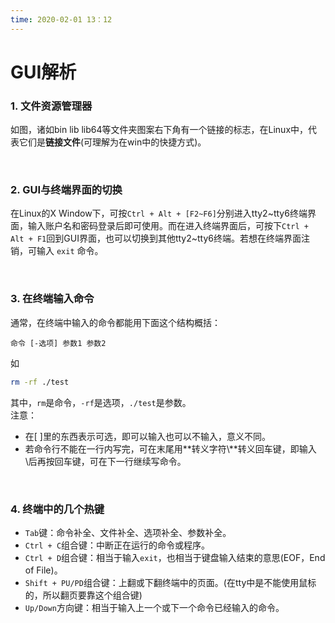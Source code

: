 ```yaml
---
time: 2020-02-01 13：12
---
```


# GUI解析

### 1. 文件资源管理器
[](./2020-02-01-【Linux】1.GUI解析-1.png)
如图，诸如bin lib lib64等文件夹图案右下角有一个链接的标志，在Linux中，代表它们是**链接文件**(可理解为在win中的快捷方式)。

</br>

### 2. GUI与终端界面的切换
在Linux的X Window下，可按`Ctrl + Alt + [F2~F6]`分别进入tty2~tty6终端界面，输入账户名和密码登录后即可使用。而在进入终端界面后，可按下`Ctrl + Alt + F1`回到GUI界面，也可以切换到其他tty2~tty6终端。若想在终端界面注销，可输入 `exit` 命令。

</br>

### 3. 在终端输入命令
通常，在终端中输入的命令都能用下面这个结构概括：</br>
```
命令 [-选项] 参数1 参数2
```
如
```bash
rm -rf ./test
```
其中，`rm`是命令，`-rf`是选项，`./test`是参数。</br>
注意：
+ 在[ ]里的东西表示可选，即可以输入也可以不输入，意义不同。
+ 若命令行不能在一行内写完，可在末尾用**转义字符\\**转义回车键，即输入\后再按回车键，可在下一行继续写命令。

</br>

### 4. 终端中的几个热键
+ `Tab`键：命令补全、文件补全、选项补全、参数补全。
+ `Ctrl + C`组合键：中断正在运行的命令或程序。
+ `Ctrl + D`组合键：相当于输入`exit`，也相当于键盘输入结束的意思(EOF，End of File)。
+ `Shift + PU/PD`组合键：上翻或下翻终端中的页面。(在tty中是不能使用鼠标的，所以翻页要靠这个组合键)
+ `Up/Down`方向键：相当于输入上一个或下一个命令已经输入的命令。